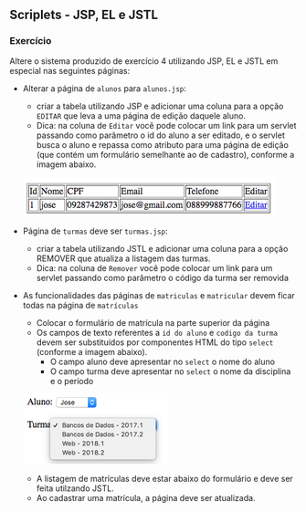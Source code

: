 ## Scriplets - JSP, EL e JSTL
### Exercício

Altere o sistema produzido de exercício 4 utilizando JSP, EL e JSTL em especial nas seguintes páginas:

* Alterar a página de `alunos` para `alunos.jsp`: 
	* criar a tabela utilizando JSP e adicionar uma coluna para a opção `EDITAR` que leva a uma página de edição daquele aluno.
	* Dica: na coluna de `Editar` você pode colocar um link para um servlet passando como parâmetro o id do aluno a ser editado, e o servlet busca o aluno e repassa como atributo para uma página de edição (que contém um formulário semelhante ao de cadastro), conforme a imagem abaixo.

	![editar](images/exercicio5-01.png)

* Página de `turmas` deve ser `turmas.jsp`: 
	* criar a tabela utilizando JSTL e adicionar uma coluna para a opção REMOVER que atualiza a listagem das turmas.
	* Dica: na coluna de `Remover` você pode colocar um link para um servlet passando como parâmetro o código da turma ser removida

* As funcionalidades das páginas de `matriculas` e `matricular` devem ficar todas na página de `matrículas`
	* Colocar o formulário de matrícula na parte superior da página
	* Os campos de texto referentes a `id do aluno` e `codigo da turma` devem ser substituídos por componentes HTML do tipo `select` (conforme a imagem abaixo). 
		* O campo aluno deve apresentar no `select` o nome do aluno
		* O campo turma deve apresentar no `select` o nome da disciplina e o período 
	
	![matricula](images/exercicio5-02.png)

	* A listagem de matrículas deve estar abaixo do formulário e deve ser feita utilzando JSTL.
	* Ao cadastrar uma matrícula, a página deve ser atualizada.
